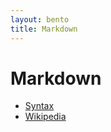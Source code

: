 ```yaml
---
layout: bento
title: Markdown
---
```


Markdown
========

* [Syntax](http://daringfireball.net/projects/markdown/syntax/)
* [Wikipedia](http://en.wikipedia.org/wiki/Markdown)

